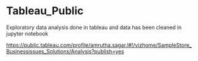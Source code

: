 # Tableau_Public
Exploratory data analysis done in tableau and data has been cleaned in jupyter notebook

https://public.tableau.com/profile/amrutha.sagar.l#!/vizhome/SampleStore_Businessissues_Solutions/Analysis?publish=yes
